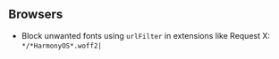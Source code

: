## Browsers
- Block unwanted fonts using `urlFilter` in extensions like Request X: `*/*HarmonyOS*.woff2|`
